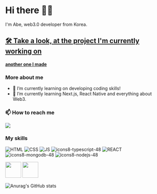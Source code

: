 # Hi there 👋🏽
  I'm Abe, web3.0 developer from Korea.<br/>

  
  
## [🛠 Take a look, at the project I'm currently working on](https://abe-basic-minting-dapp.netlify.app/)
#### [another one I made](https://urlseries.com/)
  
### __More about me__
- 🔭 I’m currently learning on developing coding skills!
- 🌱 I’m currently learning Next.js, React Native and everything about Web3.
            
            
### __📫 How to reach me__
<!-- - hanjk13262@gmail.com -->
<a href = "mailto:hanjk13262@gmail.com"><img src="https://img.shields.io/badge/-Gmail-%23333?style=for-the-badge&logo=gmail&logoColor=white" target="_blank"></a>
<!--  <a href="https://www.linkedin.com/in/marcelleemendess/" target="_blank"><img src="https://img.shields.io/badge/-LinkedIn-%230077B5?style=for-the-badge&logo=linkedin&logoColor=white" target="_blank"></a>  -->


 
 
 
### __My skills__
![HTML](https://img.icons8.com/color/48/000000/html-5--v1.png)
![CSS](https://img.icons8.com/color/48/000000/css3.png)
![JS](https://img.icons8.com/color/48/000000/javascript--v1.png)
![icons8-typescript-48](https://user-images.githubusercontent.com/84432740/161379275-921a4901-f4f1-410d-bd56-dec8eee9bac2.png)
![REACT](https://img.icons8.com/plasticine/48/000000/react.png)
![icons8-mongodb-48](https://user-images.githubusercontent.com/84432740/161379399-859358e2-7fc1-42c1-a024-3fbc8f0d12b1.png)
![icons8-nodejs-48](https://user-images.githubusercontent.com/84432740/161379379-12f610a4-b855-410b-b9ea-260200b764ba.png)
<!-- ![GRAPGQL]() -->
<div>
 <img src = "https://upload.wikimedia.org/wikipedia/commons/thumb/1/17/GraphQL_Logo.svg/2048px-GraphQL_Logo.svg.png" width="50px" />
 <img src = "https://user-images.githubusercontent.com/84432740/174243622-09f6dfa4-003d-4e1f-8bfd-918a32ab71e7.png" width="50px" />
 
<!--  ![sol](https://user-images.githubusercontent.com/84432740/174243622-09f6dfa4-003d-4e1f-8bfd-918a32ab71e7.png) -->

</div>



![Anurag's GitHub stats](https://github-readme-stats.vercel.app/api?username=abehan7&show_icons=true)
